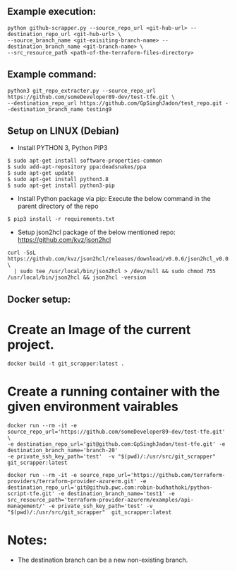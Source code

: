 ## Example execution:
```code
python github-scrapper.py --source_repo_url <git-hub-url> --destination_repo_url <git-hub-url> \
--source_branch_name <git-exisiting-branch-name> --destination_branch_name <git-branch-name> \
--src_resource_path <path-of-the-terraform-files-directory>
```
## Example command:
```code
python3 git_repo_extracter.py --source_repo_url https://github.com/someDeveloper89-dev/test-tfe.git \
--destination_repo_url https://github.com/GpSinghJadon/test_repo.git --destination_branch_name testing9
```

## Setup on LINUX (Debian)
* Install PYTHON 3, Python PIP3

``` 
$ sudo apt-get install software-properties-common
$ sudo add-apt-repository ppa:deadsnakes/ppa
$ sudo apt-get update
$ sudo apt-get install python3.8
$ sudo apt-get install python3-pip 
```
* Install Python package via pip:
Execute the below command in the parent directory of the repo

```
$ pip3 install -r requirements.txt 
```
* Setup json2hcl package of the below mentioned repo:
https://github.com/kvz/json2hcl
```
curl -SsL https://github.com/kvz/json2hcl/releases/download/v0.0.6/json2hcl_v0.0.6_linux_amd64 \
  | sudo tee /usr/local/bin/json2hcl > /dev/null && sudo chmod 755 /usr/local/bin/json2hcl && json2hcl -version
  ```

## Docker setup:
# Create an Image of the current project.
```
docker build -t git_scrapper:latest .
```
# Create a running container with the given environment vairables
```
docker run --rm -it -e source_repo_url='https://github.com/someDeveloper89-dev/test-tfe.git' \
-e destination_repo_url='git@github.com:GpSinghJadon/test-tfe.git' -e destination_branch_name='branch-20' 
-e private_ssh_key_path='test'  -v "$(pwd)/:/usr/src/git_scrapper"  git_scrapper:latest
```
```
docker run --rm -it -e source_repo_url='https://github.com/terraform-providers/terraform-provider-azurerm.git' -e destination_repo_url='git@github.pwc.com:robin-budhathoki/python-script-tfe.git' -e destination_branch_name='test1' -e src_resource_path='terraform-provider-azurerm/examples/api-management/' -e private_ssh_key_path='test' -v "$(pwd)/:/usr/src/git_scrapper"  git_scrapper:latest
```

# Notes:
* The destination branch can be a new non-existing branch.
